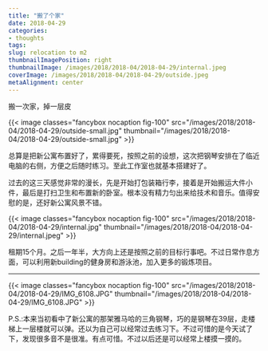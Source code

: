 ```yaml
---
title: "搬了个家"
date: 2018-04-29
categories:
- thoughts
tags:
slug: relocation to m2
thumbnailImagePosition: right
thumbnailImage: /images/2018/2018-04/2018-04-29/internal.jpeg
coverImage: /images/2018/2018-04/2018-04-29/outside.jpeg
metaAlignment: center
---
```

搬一次家，掉一层皮
<!--more-->

{{< image classes="fancybox nocaption fig-100" src="/images/2018/2018-04/2018-04-29/outside-small.jpg" thumbnail="/images/2018/2018-04/2018-04-29/outside-small.jpg" >}}

总算是把新公寓布置好了，累得要死，按照之前的设想，这次把钢琴安排在了临近电脑的右侧，方便之后随时练习。至此工作室也就基本搭建好了。

过去的这三天感觉非常的漫长，先是开始打包装箱行李，接着是开始搬运大件小件，最后是打扫卫生和布置新的卧室。根本没有精力匀出来给技术和音乐。值得安慰的是，还好新公寓风景不错。

{{< image classes="fancybox nocaption fig-100" src="/images/2018/2018-04/2018-04-29/internal.jpg" thumbnail="/images/2018/2018-04/2018-04-29/internal.jpeg" >}}

租期15个月。之后一年半，大方向上还是按照之前的目标行事吧。不过日常作息方面，可以利用新building的健身房和游泳池，加入更多的锻炼项目。

---

{{< image classes="fancybox nocaption fig-100" src="/images/2018/2018-04/2018-04-29/IMG_6108.JPG" thumbnail="/images/2018/2018-04/2018-04-29/IMG_6108.JPG" >}}

P.S.:本来当初看中了新公寓的那架雅马哈的三角钢琴，巧的是钢琴在39层，走楼梯上一层楼就可以弹。还以为自己可以经常过去练习下。不过可惜的是今天试了下，发现很多音不是很准。有点可惜。不过以后还是可以经常上楼摸一摸的。
